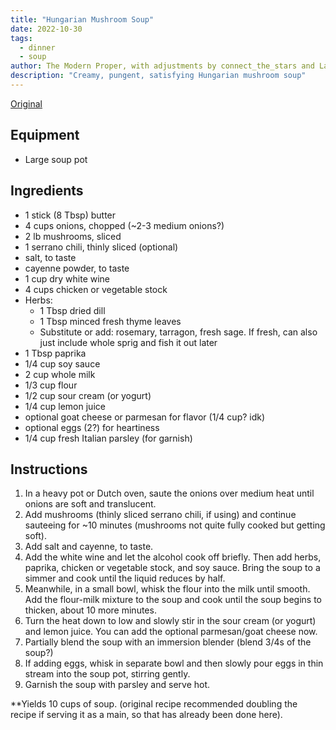 ```yaml
---
title: "Hungarian Mushroom Soup"
date: 2022-10-30
tags:
  - dinner
  - soup
author: The Modern Proper, with adjustments by connect_the_stars and Laura Vonessen
description: "Creamy, pungent, satisfying Hungarian mushroom soup"
---
```


[Original](https://themodernproper.com/hungarian-mushroom-soup)

## Equipment

- Large soup pot

## Ingredients

- 1 stick (8 Tbsp) butter
- 4 cups onions, chopped (~2-3 medium onions?)
- 2 lb mushrooms, sliced
- 1 serrano chili, thinly sliced (optional)
- salt, to taste
- cayenne powder, to taste
- 1 cup dry white wine
- 4 cups chicken or vegetable stock
- Herbs:
  - 1 Tbsp dried dill
  - 1 Tbsp minced fresh thyme leaves
  - Substitute or add: rosemary, tarragon, fresh sage. If fresh, can also just include whole sprig and fish it out later
- 1 Tbsp paprika
- 1/4 cup soy sauce
- 2 cup whole milk
- 1/3 cup flour
- 1/2 cup sour cream (or yogurt)
- 1/4 cup lemon juice
- optional goat cheese or parmesan for flavor (1/4 cup? idk)
- optional eggs (2?) for heartiness
- 1/4 cup fresh Italian parsley (for garnish)

## Instructions

1.  In a heavy pot or Dutch oven, saute the onions over medium heat until onions are soft and translucent.
2.  Add mushrooms (thinly sliced serrano chili, if using) and continue sauteeing for ~10 minutes (mushrooms not quite fully cooked but getting soft).
3.  Add salt and cayenne, to taste.
4.  Add the white wine and let the alcohol cook off briefly. Then add herbs, paprika, chicken or vegetable stock, and soy sauce. Bring the soup to a simmer and cook until the liquid reduces by half.
5.  Meanwhile, in a small bowl, whisk the flour into the milk until smooth. Add the flour-milk mixture to the soup and cook until the soup begins to thicken, about 10 more minutes.
6.  Turn the heat down to low and slowly stir in the sour cream (or yogurt) and lemon juice. You can add the optional parmesan/goat cheese now.
7.  Partially blend the soup with an immersion blender (blend 3/4s of the soup?)
8.  If adding eggs, whisk in separate bowl and then slowly pour eggs in thin stream into the soup pot, stirring gently.
9.  Garnish the soup with parsley and serve hot.

\*\*Yields 10 cups of soup. (original recipe recommended doubling the recipe if serving it as a main, so that has already been done here).
